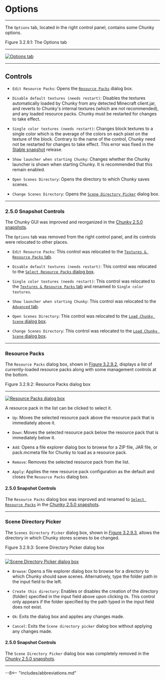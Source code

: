 # Options

---

The `Options` tab, located in the right control panel, contains some Chunky options.

<div class="figure" id="figure-3-2-9-1">
  <p class="figure">
  Figure 3.2.9.1: The Options tab
  </p>
  <hr>
  <a href="../../../../img/user_interface/right_panel/options_tab.png">
  <img class="figure" src="../../../../img/user_interface/right_panel/options_tab.png" alt="Options tab">
  </a>
</div>

---

## Controls

- `Edit Resource Packs`: Opens the [`Resource Packs`](#resource-packs) dialog box.

- `Disable default textures (needs restart)`: Disables the textures automatically loaded by Chunky from any detected Minecraft client.jar, and reverts to Chunky's internal textures (which are not recommended), and any loaded resource packs. Chunky must be restarted for changes to take effect.

- `Single color textures (needs restart)`: Changes block textures to a single color which is the average of the colors on each pixel on the texture of the block. Contrary to the name of the control, Chunky need not be restarted for changes to take effect. This error was fixed in the [Stable snapshot](../../../../getting_started/configuring_chunky_launcher#advanced-settings) release.

- `Show launcher when starting Chunky`: Changes whether the Chunky launcher is shown when starting Chunky. It is recommended that this remain enabled.

- `Open Scenes Directory`: Opens the directory to which Chunky saves scenes.

- `Change Scenes Directory`: Opens the [`Scene Directory Picker`](#scene-directory-picker) dialog box.

---

### 2.5.0 Snapshot Controls

The Chunky GUI was improved and reorganized in the [Chunky 2.5.0 snapshots](../../../../getting_started/configuring_chunky_launcher#advanced-settings).

The `Options` tab was removed from the right control panel, and its controls were relocated to other places.

- `Edit Resource Packs`: This control was relocated to the [`Textures & Resource Packs` tab](../../render_controls/textures_and_resource_packs#250-snapshot-controls).

- `Disable default textures (needs restart)`: This control was relocated to the [`Select Resource Packs` dialog box](../../render_controls/textures_and_resource_packs#select-resource-packs).

- `Single color textures (needs restart)`: This control was relocated to the [`Textures & Resource Packs` tab](../../render_controls/textures_and_resource_packs#250-snapshot-controls) and renamed to `Single color textures`.

- `Show launcher when starting Chunky`: This control was relocated to the [`Advanced` tab](../../render_controls/advanced#250-snapshot-controls).

- `Open Scenes Directory`: This control was relocated to the [`Load Chunky Scene` dialog box](../../menu_bar/file#load-chunky-scene).

- `Change Scenes Directory`: This control was relocated to the [`Load Chunky Scene` dialog box](../../menu_bar/file#load-chunky-scene).

---

### Resource Packs

<!-- This section should be moved to the `Resource Packs & Textures tab page once 2.5.0 releases. -->

The `Resource Packs` dialog box, shown in [Figure 3.2.9.2](#figure-3-2-9-2), displays a list of currently-loaded resource packs along with some management controls at the bottom.

<div class="figure" id="figure-3-2-9-2">
  <p class="figure">
  Figure 3.2.9.2: Resource Packs dialog box
  </p>
  <hr>
  <a href="../../../../img/user_interface/right_panel/resource_packs.png">
  <img class="figure" src="../../../../img/user_interface/right_panel/resource_packs.png" alt="Resource Packs dialog box">
  </a>
</div>

A resource pack in the list can be clicked to select it.

- `Up`: Moves the selected resource pack above the resource pack that is immediately above it.

- `Down`: Moves the selected resource pack below the resource pack that is immediately below it.

- `Add`: Opens a file explorer dialog box to browse for a ZIP file, JAR file, or pack.mcmeta file for Chunky to load as a resource pack.

- `Remove`: Removes the selected resource pack from the list.

- `Apply`: Applies the new resource pack configuration as the default and closes the `Resource Packs` dialog box.

#### 2.5.0 Snapshot Controls

The `Resource Packs` dialog box was improved and renamed to [`Select Resource Packs`](../../render_controls/textures_and_resource_packs#select-resource-packs) in the [Chunky 2.5.0 snapshots](../../../../getting_started/configuring_chunky_launcher#advanced-settings).

---

### Scene Directory Picker

The `Scenes Directory Picker` dialog box, shown in [Figure 3.2.9.3](#figure-3-2-9-3), allows the directory in which Chunky stores scenes to be changed.

<div class="figure" id="figure-3-2-9-3">
  <p class="figure">
  Figure 3.2.9.3: Scene Directory Picker dialog box
  </p>
  <hr>
  <a href="../../../../img/user_interface/right_panel/scene_directory_picker.png">
  <img class="figure" src="../../../../img/user_interface/right_panel/scene_directory_picker.png" alt="Scene Directory Picker dialog box">
  </a>
</div>

- `Browse`: Opens a file explorer dialog box to browse for a directory to which Chunky should save scenes. Alternatively, type the folder path in the input field to the left.

- `Create this directory`: Enables or disables the creation of the directory (folder) specified in the input field above upon clicking `Ok`. This control only appears if the folder specified by the path typed in the input field does not exist.

- `Ok`: Exits the dialog box and applies any changes made.

- `Cancel`: Exits the `Scene directory picker` dialog box without applying any changes made.

#### 2.5.0 Snapshot Controls

The `Scene Directory Picker` dialog box was completely removed in the [Chunky 2.5.0 snapshots](../../../../getting_started/configuring_chunky_launcher#advanced-settings).

---

--8<-- "includes/abbreviations.md"
